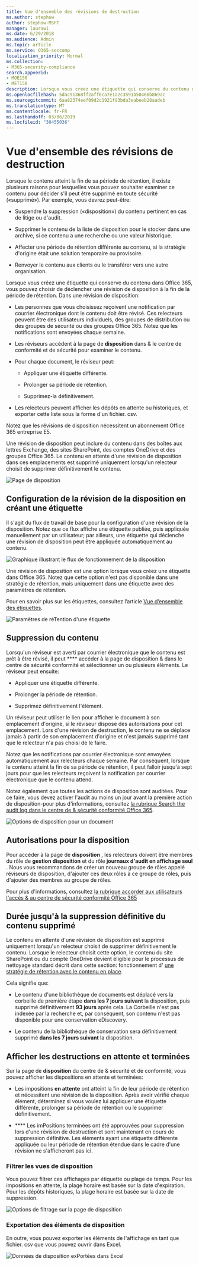```yaml
---
title: Vue d'ensemble des révisions de destruction
ms.author: stephow
author: stephow-MSFT
manager: laurawi
ms.date: 6/29/2018
ms.audience: Admin
ms.topic: article
ms.service: O365-seccomp
localization_priority: Normal
ms.collection:
- M365-security-compliance
search.appverid:
- MOE150
- MET150
description: Lorsque vous créez une étiquette qui conserve du contenu dans Office 365, vous pouvez choisir de déclencher une révision de disposition à la fin de la période de rétention.
ms.openlocfilehash: 5dac91368ff2aff6ca7e1a2c3591b50466b869ac
ms.sourcegitcommit: 6aa82374eef09d2c1921f93bda3eabeeb28aadeb
ms.translationtype: MT
ms.contentlocale: fr-FR
ms.lasthandoff: 03/06/2019
ms.locfileid: "30455036"
---
```

# <a name="overview-of-disposition-reviews"></a>Vue d'ensemble des révisions de destruction

Lorsque le contenu atteint la fin de sa période de rétention, il existe plusieurs raisons pour lesquelles vous pouvez souhaiter examiner ce contenu pour décider s'il peut être supprimé en toute sécurité («supprimé»). Par exemple, vous devrez peut-être:
  
- Suspendre la suppression («disposition») du contenu pertinent en cas de litige ou d'audit.
    
- Supprimer le contenu de la liste de disposition pour le stocker dans une archive, si ce contenu a une recherche ou une valeur historique.
    
- Affecter une période de rétention différente au contenu, si la stratégie d'origine était une solution temporaire ou provisoire.
    
- Renvoyer le contenu aux clients ou le transférer vers une autre organisation.
    
Lorsque vous créez une étiquette qui conserve du contenu dans Office 365, vous pouvez choisir de déclencher une révision de disposition à la fin de la période de rétention. Dans une révision de disposition:
  
- Les personnes que vous choisissez reçoivent une notification par courrier électronique dont le contenu doit être révisé. Ces relecteurs peuvent être des utilisateurs individuels, des groupes de distribution ou des groupes de sécurité ou des groupes Office 365. Notez que les notifications sont envoyées chaque semaine.
    
- Les réviseurs accèdent à la page de **disposition** dans &amp; le centre de conformité et de sécurité pour examiner le contenu. 
    
- Pour chaque document, le réviseur peut:
    
  - Appliquer une étiquette différente.
    
  - Prolonger sa période de rétention.
    
  - Supprimez-la définitivement.
    
- Les relecteurs peuvent afficher les dépôts en attente ou historiques, et exporter cette liste sous la forme d'un fichier. csv.
    
Notez que les révisions de disposition nécessitent un abonnement Office 365 entreprise E5.
  
Une révision de disposition peut inclure du contenu dans des boîtes aux lettres Exchange, des sites SharePoint, des comptes OneDrive et des groupes Office 365. Le contenu en attente d'une révision de disposition dans ces emplacements est supprimé uniquement lorsqu'un relecteur choisit de supprimer définitivement le contenu.
  
![Page de disposition](media/b7436fb2-1f35-4146-8ca2-32c9d10f7e09.png)
  
## <a name="setting-up-the-disposition-review-by-creating-a-label"></a>Configuration de la révision de la disposition en créant une étiquette

Il s'agit du flux de travail de base pour la configuration d'une révision de la disposition. Notez que ce flux affiche une étiquette publiée, puis appliquée manuellement par un utilisateur; par ailleurs, une étiquette qui déclenche une révision de disposition peut être appliquée automatiquement au contenu.
  
![Graphique illustrant le flux de fonctionnement de la disposition](media/5fb3f33a-cb53-468c-becc-6dda0ec52778.png)
  
Une révision de disposition est une option lorsque vous créez une étiquette dans Office 365. Notez que cette option n'est pas disponible dans une stratégie de rétention, mais uniquement dans une étiquette avec des paramètres de rétention.
  
Pour en savoir plus sur les étiquettes, consultez l’article [Vue d’ensemble des étiquettes](labels.md).
  
![Paramètres de réTention d'une étiquette](media/a16dd202-8862-40ac-80ff-6fee974de5da.png)
  
## <a name="disposing-content"></a>Suppression du contenu

Lorsqu'un réviseur est averti par courrier électronique que le contenu est prêt à être révisé, il peut **** accéder à la page de disposition &amp; dans le centre de sécurité conformité et sélectionner un ou plusieurs éléments. Le réviseur peut ensuite: 
  
- Appliquer une étiquette différente.
    
- Prolonger la période de rétention.
    
- Supprimez définitivement l'élément.
    
Un réviseur peut utiliser le lien pour afficher le document à son emplacement d'origine, si le réviseur dispose des autorisations pour cet emplacement. Lors d'une révision de destruction, le contenu ne se déplace jamais à partir de son emplacement d'origine et n'est jamais supprimé tant que le relecteur n'a pas choisi de le faire.
  
Notez que les notifications par courrier électronique sont envoyées automatiquement aux relecteurs chaque semaine. Par conséquent, lorsque le contenu atteint la fin de sa période de rétention, il peut falloir jusqu'à sept jours pour que les relecteurs reçoivent la notification par courrier électronique que le contenu attend.
  
Notez également que toutes les actions de disposition sont auditées. Pour ce faire, vous devez activer l'audit au moins un jour avant la première action de disposition-pour plus d'informations, consultez [la rubrique Search the audit log dans le centre de &amp; sécurité conformité Office 365](search-the-audit-log-in-security-and-compliance.md). 
  
![Options de disposition pour un document](media/771630fd-a9b0-47cf-983b-fe85eb4cdafd.png)
  
## <a name="permissions-for-disposition"></a>Autorisations pour la disposition

Pour accéder à la page de **disposition** , les relecteurs doivent être membres du rôle de **gestion disposition** et du rôle **journaux d'audit en affichage seul** . Nous vous recommandons de créer un nouveau groupe de rôles appelé réviseurs de disposition, d'ajouter ces deux rôles à ce groupe de rôles, puis d'ajouter des membres au groupe de rôles. 
  
Pour plus d'informations, consultez [la rubrique accorder aux utilisateurs l'accès &amp; au centre de sécurité conformité Office 365](grant-access-to-the-security-and-compliance-center.md)
  
## <a name="how-long-until-disposed-content-is-permanently-deleted"></a>Durée jusqu'à la suppression définitive du contenu supprimé

Le contenu en attente d'une révision de disposition est supprimé uniquement lorsqu'un relecteur choisit de supprimer définitivement le contenu. Lorsque le relecteur choisit cette option, le contenu du site SharePoint ou du compte OneDrive devient éligible pour le processus de nettoyage standard décrit dans cette section: fonctionnement d' [une stratégie de rétention avec le contenu en place](retention-policies.md#how-a-retention-policy-works-with-content-in-place).
  
Cela signifie que:
  
- Le contenu d'une bibliothèque de documents est déplacé vers la corbeille de première étape **dans les 7 jours suivant** la disposition, puis supprimé définitivement **93 jours** après cela. La Corbeille n'est pas indexée par la recherche et, par conséquent, son contenu n'est pas disponible pour une conservation eDiscovery. 
    
- Le contenu de la bibliothèque de conservation sera définitivement supprimé **dans les 7 jours suivant** la disposition. 
    
## <a name="view-pending-and-completed-dispositions"></a>Afficher les destructions en attente et terminées

Sur la page de **disposition** du centre de &amp; sécurité et de conformité, vous pouvez afficher les dispositions en attente et terminées: 
  
- Les impositions **en attente** ont atteint la fin de leur période de rétention et nécessitent une révision de la disposition. Après avoir vérifié chaque élément, déterminez si vous voulez lui appliquer une étiquette différente, prolonger sa période de rétention ou le supprimer définitivement. 
    
- **** Les imPositions terminées ont été approuvées pour suppression lors d'une révision de destruction et sont maintenant en cours de suppression définitive. Les éléments ayant une étiquette différente appliquée ou leur période de rétention étendue dans le cadre d'une révision ne s'afficheront pas ici. 
    
### <a name="filter-the-disposition-views"></a>Filtrer les vues de disposition

Vous pouvez filtrer ces affichages par étiquette ou plage de temps. Pour les impositions en attente, la plage horaire est basée sur la date d'expiration. Pour les dépôts historiques, la plage horaire est basée sur la date de suppression.
  
![Options de filtrage sur la page de disposition](media/8682a9f5-a77d-45ae-b902-8418a3ebbea1.png)
  
### <a name="export-the-disposition-items"></a>Exportation des éléments de disposition

En outre, vous pouvez exporter les éléments de l'affichage en tant que fichier. csv que vous pouvez ouvrir dans Excel.
  
![Données de disposition exPortées dans Excel](media/08e3bc09-b132-47b4-a051-a590b697e725.png)
  

